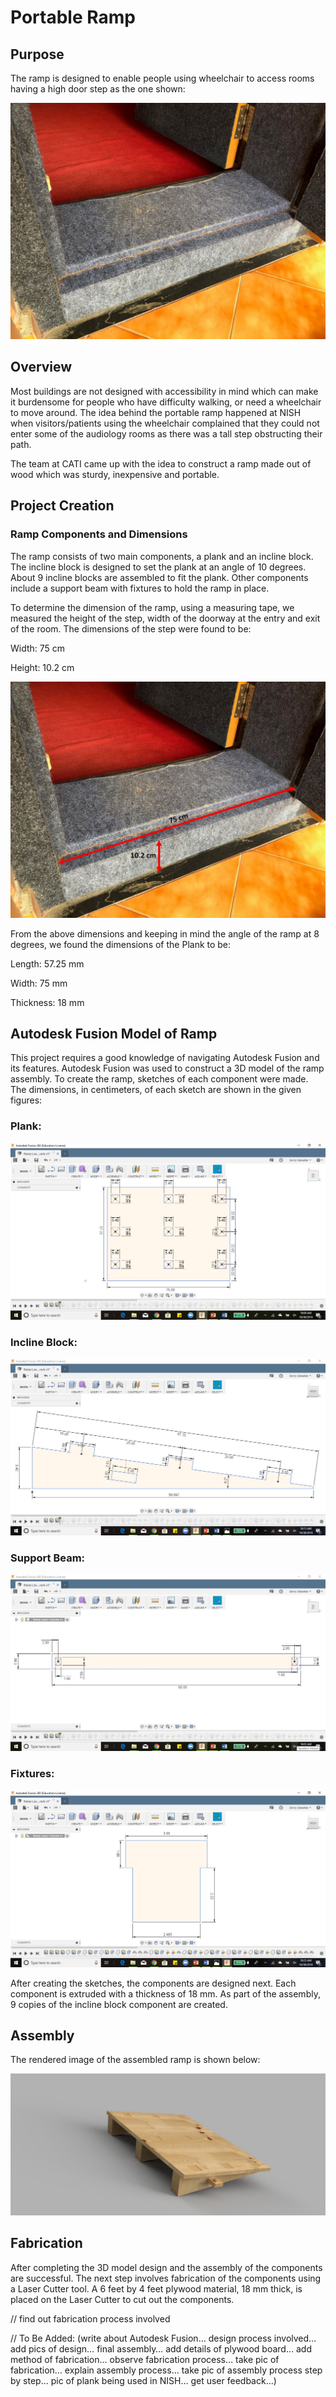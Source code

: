 # Portable Ramp

## Purpose
The ramp is designed to enable people using wheelchair to access rooms having a high door step as the one shown:

![Portable Ramp](Images/Step.jpg)

## Overview
Most buildings are not designed with accessibility in mind which can make it burdensome for people who have difficulty walking, or need a wheelchair to move around. The idea behind the portable ramp happened at NISH when visitors/patients using the wheelchair complained that they could not enter some of the audiology rooms as there was a tall step obstructing their path.

The team at CATI came up with the idea to construct a ramp made out of wood which was sturdy, inexpensive and portable.

## Project Creation
  ### Ramp Components and Dimensions
  The ramp consists of two main components, a plank and an incline block.  The incline block is designed to set the plank at an angle of
  10 degrees. About 9 incline blocks are assembled to fit the plank. Other components include a support beam with fixtures to hold the
  ramp in place.
  
  To determine the dimension of the ramp, using a measuring tape, we measured the height of the step, width of the doorway at the entry
  and exit of the room. The dimensions of the step were found to be:
  
  Width: 75 cm
  
  Height: 10.2 cm

![Portable-Ramp](Images/StepMeasurement.jpg)

  From the above dimensions and keeping in mind the angle of the ramp at 8 degrees, we found the dimensions of the Plank to be:
  
  Length: 57.25 mm
  
  Width: 75 mm
  
  Thickness: 18 mm
  
## Autodesk Fusion Model of Ramp
This project requires a good knowledge of navigating Autodesk Fusion and its features. Autodesk Fusion was used to construct a 3D model of the ramp assembly. To create the ramp, sketches of each component were made. The dimensions, in centimeters, of each sketch are shown in the given figures:

### Plank:

![Portable-Ramp](Images/PlankCAD.jpg)

### Incline Block:

![Portable-Ramp](Images/InclineblockCAD.jpg)

### Support Beam:

![Portable-Ramp](Images/SupportBeamCAD.jpg)

### Fixtures:

![Portable-Ramp](Images/FixturesCAD.jpg)

After creating the sketches, the components are designed next. Each component is extruded with a thickness of 18 mm. As part of the assembly, 9 copies of the incline block component are created.

## Assembly
The rendered image of the assembled ramp is shown below:

![Portable-Ramp](Images/AssemblyCAD.jpg)

## Fabrication
After completing the 3D model design and the assembly of the components are successful. The next step involves fabrication of the components using a Laser Cutter tool. A 6 feet by 4 feet plywood material, 18 mm thick, is placed on the Laser Cutter to cut out the components.

// find out fabrication process involved

// To Be Added: (write about Autodesk Fusion… design process involved… add pics of design… final assembly… add details of plywood board… add method of fabrication… observe fabrication process… take pic of fabrication… explain assembly process… take pic of assembly process step by step… pic of plank being used in NISH…  get user feedback…)
